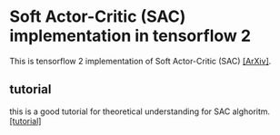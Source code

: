 # Soft Actor-Critic (SAC) implementation in tensorflow 2

This is tensorflow 2 implementation of Soft Actor-Critic (SAC) [[ArXiv]](https://arxiv.org/abs/1812.05905).

## tutorial

this is a good tutorial for theoretical understanding for SAC alghoritm.[[tutorial]](https://spinningup.openai.com/en/latest/algorithms/sac.html)

